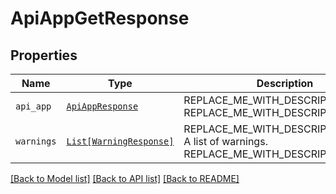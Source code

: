 # ApiAppGetResponse



## Properties
Name | Type | Description | Notes
------------ | ------------- | ------------- | -------------
| `api_app` | [```ApiAppResponse```](ApiAppResponse.md) | REPLACE_ME_WITH_DESCRIPTION_BEGIN  REPLACE_ME_WITH_DESCRIPTION_END |  |
| `warnings` | [```List[WarningResponse]```](WarningResponse.md) | REPLACE_ME_WITH_DESCRIPTION_BEGIN A list of warnings. REPLACE_ME_WITH_DESCRIPTION_END |  |

[[Back to Model list]](../README.md#documentation-for-models) [[Back to API list]](../README.md#documentation-for-api-endpoints) [[Back to README]](../README.md)

